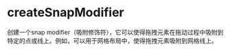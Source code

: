 # createSnapModifier

创建一个snap modifier（吸附修饰符），它可以使得拖拽元素在拖动过程中吸附到特定的点或线上。例如，可以用于网格布局中，使得拖拽元素吸附到网格线上。
